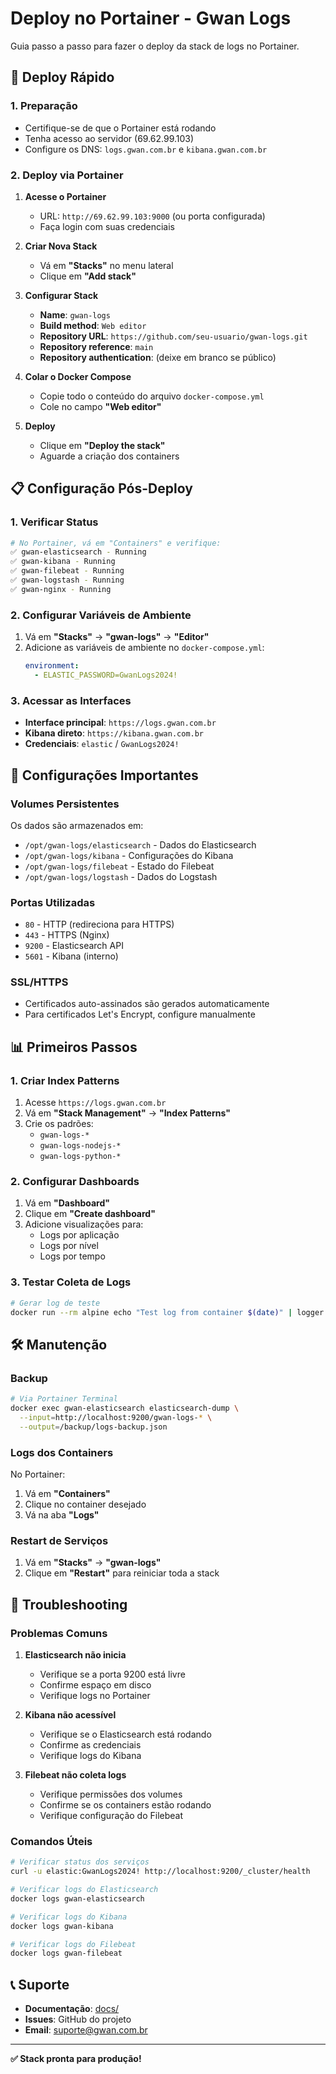 # Deploy no Portainer - Gwan Logs

Guia passo a passo para fazer o deploy da stack de logs no Portainer.

## 🚀 **Deploy Rápido**

### **1. Preparação**
- Certifique-se de que o Portainer está rodando
- Tenha acesso ao servidor (69.62.99.103)
- Configure os DNS: `logs.gwan.com.br` e `kibana.gwan.com.br`

### **2. Deploy via Portainer**

1. **Acesse o Portainer**
   - URL: `http://69.62.99.103:9000` (ou porta configurada)
   - Faça login com suas credenciais

2. **Criar Nova Stack**
   - Vá em **"Stacks"** no menu lateral
   - Clique em **"Add stack"**

3. **Configurar Stack**
   - **Name**: `gwan-logs`
   - **Build method**: `Web editor`
   - **Repository URL**: `https://github.com/seu-usuario/gwan-logs.git`
   - **Repository reference**: `main`
   - **Repository authentication**: (deixe em branco se público)

4. **Colar o Docker Compose**
   - Copie todo o conteúdo do arquivo `docker-compose.yml`
   - Cole no campo **"Web editor"**

5. **Deploy**
   - Clique em **"Deploy the stack"**
   - Aguarde a criação dos containers

## 📋 **Configuração Pós-Deploy**

### **1. Verificar Status**
```bash
# No Portainer, vá em "Containers" e verifique:
✅ gwan-elasticsearch - Running
✅ gwan-kibana - Running  
✅ gwan-filebeat - Running
✅ gwan-logstash - Running
✅ gwan-nginx - Running
```

### **2. Configurar Variáveis de Ambiente**
1. Vá em **"Stacks"** → **"gwan-logs"** → **"Editor"**
2. Adicione as variáveis de ambiente no `docker-compose.yml`:
   ```yaml
   environment:
     - ELASTIC_PASSWORD=GwanLogs2024!
   ```

### **3. Acessar as Interfaces**
- **Interface principal**: `https://logs.gwan.com.br`
- **Kibana direto**: `https://kibana.gwan.com.br`
- **Credenciais**: `elastic` / `GwanLogs2024!`

## 🔧 **Configurações Importantes**

### **Volumes Persistentes**
Os dados são armazenados em:
- `/opt/gwan-logs/elasticsearch` - Dados do Elasticsearch
- `/opt/gwan-logs/kibana` - Configurações do Kibana
- `/opt/gwan-logs/filebeat` - Estado do Filebeat
- `/opt/gwan-logs/logstash` - Dados do Logstash

### **Portas Utilizadas**
- `80` - HTTP (redireciona para HTTPS)
- `443` - HTTPS (Nginx)
- `9200` - Elasticsearch API
- `5601` - Kibana (interno)

### **SSL/HTTPS**
- Certificados auto-assinados são gerados automaticamente
- Para certificados Let's Encrypt, configure manualmente

## 📊 **Primeiros Passos**

### **1. Criar Index Patterns**
1. Acesse `https://logs.gwan.com.br`
2. Vá em **"Stack Management"** → **"Index Patterns"**
3. Crie os padrões:
   - `gwan-logs-*`
   - `gwan-logs-nodejs-*`
   - `gwan-logs-python-*`

### **2. Configurar Dashboards**
1. Vá em **"Dashboard"**
2. Clique em **"Create dashboard"**
3. Adicione visualizações para:
   - Logs por aplicação
   - Logs por nível
   - Logs por tempo

### **3. Testar Coleta de Logs**
```bash
# Gerar log de teste
docker run --rm alpine echo "Test log from container $(date)" | logger
```

## 🛠️ **Manutenção**

### **Backup**
```bash
# Via Portainer Terminal
docker exec gwan-elasticsearch elasticsearch-dump \
  --input=http://localhost:9200/gwan-logs-* \
  --output=/backup/logs-backup.json
```

### **Logs dos Containers**
No Portainer:
1. Vá em **"Containers"**
2. Clique no container desejado
3. Vá na aba **"Logs"**

### **Restart de Serviços**
1. Vá em **"Stacks"** → **"gwan-logs"**
2. Clique em **"Restart"** para reiniciar toda a stack

## 🐛 **Troubleshooting**

### **Problemas Comuns**

1. **Elasticsearch não inicia**
   - Verifique se a porta 9200 está livre
   - Confirme espaço em disco
   - Verifique logs no Portainer

2. **Kibana não acessível**
   - Verifique se o Elasticsearch está rodando
   - Confirme as credenciais
   - Verifique logs do Kibana

3. **Filebeat não coleta logs**
   - Verifique permissões dos volumes
   - Confirme se os containers estão rodando
   - Verifique configuração do Filebeat

### **Comandos Úteis**
```bash
# Verificar status dos serviços
curl -u elastic:GwanLogs2024! http://localhost:9200/_cluster/health

# Verificar logs do Elasticsearch
docker logs gwan-elasticsearch

# Verificar logs do Kibana
docker logs gwan-kibana

# Verificar logs do Filebeat
docker logs gwan-filebeat
```

## 📞 **Suporte**

- **Documentação**: [docs/](docs/)
- **Issues**: GitHub do projeto
- **Email**: suporte@gwan.com.br

---

**✅ Stack pronta para produção!**
